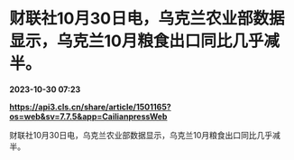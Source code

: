 # 财联社10月30日电，乌克兰农业部数据显示，乌克兰10月粮食出口同比几乎减半。

**2023-10-30 07:23**

**https://api3.cls.cn/share/article/1501165?os=web&sv=7.7.5&app=CailianpressWeb**

财联社10月30日电，乌克兰农业部数据显示，乌克兰10月粮食出口同比几乎减半。